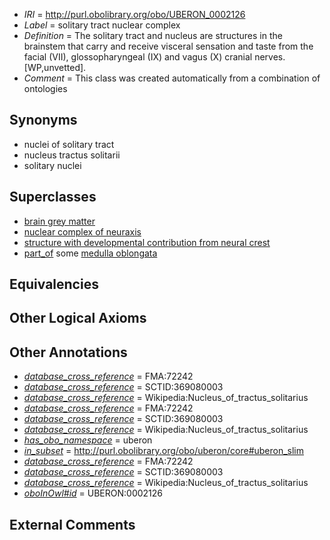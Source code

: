  * *IRI* = http://purl.obolibrary.org/obo/UBERON_0002126
 * *Label* = solitary tract nuclear complex
 * *Definition* = The solitary tract and nucleus are structures in the brainstem that carry and receive visceral sensation and taste from the facial (VII), glossopharyngeal (IX) and vagus (X) cranial nerves. [WP,unvetted].
 * *Comment* = This class was created automatically from a combination of ontologies

## Synonyms

 * nuclei of solitary tract
 * nucleus tractus solitarii
 * solitary nuclei

## Superclasses

 * [brain grey matter](../../UBERON/28/UBERON_0003528.md)
 * [nuclear complex of neuraxis](../../UBERON/45/UBERON_0007245.md)
 * [structure with developmental contribution from neural crest](../../UBERON/14/UBERON_0010314.md)
 * [part_of](../../BFO/50/BFO_0000050.md) some [medulla oblongata](../../UBERON/96/UBERON_0001896.md)

## Equivalencies


## Other Logical Axioms


## Other Annotations

 * *[database_cross_reference](../../ef/oboInOwl#hasDbXref.md)* = FMA:72242
 * *[database_cross_reference](../../ef/oboInOwl#hasDbXref.md)* = SCTID:369080003
 * *[database_cross_reference](../../ef/oboInOwl#hasDbXref.md)* = Wikipedia:Nucleus_of_tractus_solitarius
 * *[database_cross_reference](../../ef/oboInOwl#hasDbXref.md)* = FMA:72242
 * *[database_cross_reference](../../ef/oboInOwl#hasDbXref.md)* = SCTID:369080003
 * *[database_cross_reference](../../ef/oboInOwl#hasDbXref.md)* = Wikipedia:Nucleus_of_tractus_solitarius
 * *[has_obo_namespace](../../ce/oboInOwl#hasOBONamespace.md)* = uberon
 * *[in_subset](../../et/oboInOwl#inSubset.md)* = http://purl.obolibrary.org/obo/uberon/core#uberon_slim
 * *[database_cross_reference](../../ef/oboInOwl#hasDbXref.md)* = FMA:72242
 * *[database_cross_reference](../../ef/oboInOwl#hasDbXref.md)* = SCTID:369080003
 * *[database_cross_reference](../../ef/oboInOwl#hasDbXref.md)* = Wikipedia:Nucleus_of_tractus_solitarius
 * *[oboInOwl#id](../../id/oboInOwl#id.md)* = UBERON:0002126

## External Comments


